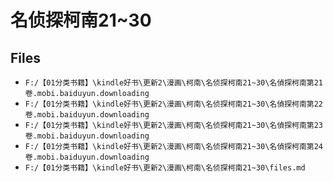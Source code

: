 # 名侦探柯南21~30

## Files

- `F:/【01分类书籍】\kindle好书\更新2\漫画\柯南\名侦探柯南21~30\名偵探柯南第21卷.mobi.baiduyun.downloading`
- `F:/【01分类书籍】\kindle好书\更新2\漫画\柯南\名侦探柯南21~30\名偵探柯南第22卷.mobi.baiduyun.downloading`
- `F:/【01分类书籍】\kindle好书\更新2\漫画\柯南\名侦探柯南21~30\名偵探柯南第23卷.mobi.baiduyun.downloading`
- `F:/【01分类书籍】\kindle好书\更新2\漫画\柯南\名侦探柯南21~30\名偵探柯南第24卷.mobi.baiduyun.downloading`
- `F:/【01分类书籍】\kindle好书\更新2\漫画\柯南\名侦探柯南21~30\files.md`
